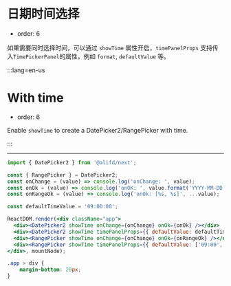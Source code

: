 # 日期时间选择

- order: 6

如果需要同时选择时间，可以通过 `showTime` 属性开启，`timePanelProps` 支持传入`TimePickerPanel`的属性，例如 `format`, `defaultValue` 等。

:::lang=en-us
# With time

- order: 6

Enable `showTime` to create a DatePicker2/RangePicker with time.

:::

---

````jsx
import { DatePicker2 } from '@alifd/next';

const { RangePicker } = DatePicker2;
const onChange = (value) => console.log('onChange: ', value);
const onOk = (value) => console.log('onOK: ', value.format('YYYY-MM-DD HH:mm:ss'));
const onRangeOk = (value) => console.log('onOk: [%s, %s]', ...value);

const defaultTimeValue = '09:00:00';

ReactDOM.render(<div className="app">
  <div><DatePicker2 showTime onChange={onChange} onOk={onOk} /></div>
  <div><DatePicker2 showTime timePanelProps={{ defaultValue: defaultTimeValue, secondStep: 10 }} onChange={onChange} onOk={onOk} /></div>
  <div><RangePicker showTime onChange={onChange} onOk={onRangeOk} /></div>
  <div><RangePicker showTime timePanelProps={{ defaultValue: ['09:00', '23:59'], format: 'HH:mm', minuteStep: 15 }} onChange={onChange} onOk={onRangeOk} /></div>
</div>, mountNode);
````
```css
.app > div {
    margin-bottom: 20px;
}
```
